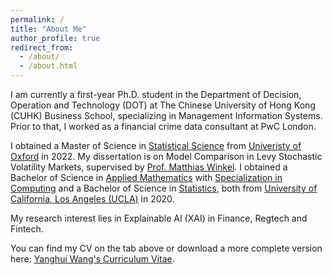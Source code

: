 ```yaml
---
permalink: /
title: "About Me"
author_profile: true
redirect_from: 
  - /about/
  - /about.html
---
```

I am currently a first-year Ph.D. student in the Department of Decision, Operation and Technology (DOT) at The Chinese University of Hong Kong (CUHK) Business School, specializing in Management Information Systems. Prior to that, I worked as a financial crime data consultant at PwC London. 

I obtained a Master of Science in [Statistical Science](https://www.stats.ox.ac.uk) from [Univeristy of Oxford](https://www.ox.ac.uk) in 2022. My dissertation is on Model Comparison in Levy Stochastic Volatility Markets, supervised by [Prof. Matthias Winkel](https://www.stats.ox.ac.uk/people/matthias-winkel). I obtained a Bachelor of Science in [Applied Mathematics](https://ww3.math.ucla.edu) with [Specialization in Computing](https://zuma.pic.ucla.edu/info/mission.shtml) and a Bachelor of Science in [Statistics](https://statistics.ucla.edu), both from [University of California, Los Angeles (UCLA)](https://www.ucla.edu) in 2020. 

My research interest lies in Explainable AI (XAI) in Finance, Regtech and Fintech. 

You can find my CV on the tab above or download a more complete version here: [Yanghui Wang's Curriculum Vitae](../files/Wang_CV.pdf).
